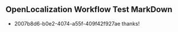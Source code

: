 ## OpenLocalization Workflow Test MarkDown
* 2007b8d6-b0e2-4074-a55f-409f42f927ae thanks!

<!--HONumber=Sep16_HO1-->


